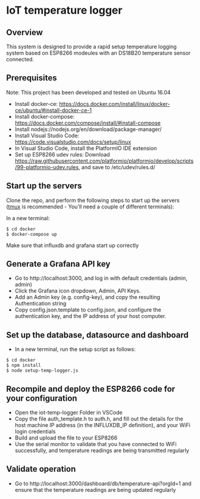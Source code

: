 # IoT temperature logger

## Overview

This system is designed to provide a rapid setup temperature logging system based on ESP8266 modeules with an DS18B20 temperature sensor connected.

## Prerequisites

Note: This project has been developed and tested on Ubuntu 16.04

* Install docker-ce: https://docs.docker.com/install/linux/docker-ce/ubuntu/#install-docker-ce-1
* Install docker-compose: https://docs.docker.com/compose/install/#install-compose
* Install nodejs://nodejs.org/en/download/package-manager/
* Install Visual Studio Code: https://code.visualstudio.com/docs/setup/linux
* In Visual Studio Code, install the PlatformIO IDE extension
* Set up ESP8266 udev rules: Download https://raw.githubusercontent.com/platformio/platformio/develop/scripts/99-platformio-udev.rules, and save to /etc/udev/rules.d/

## Start up the servers

Clone the repo, and perform the following steps to start up the servers ([tmux](https://github.com/tmux/tmux/wiki) is recommended - You'll need a couple of different terminals):

In a new terminal:

```
$ cd docker
$ docker-compose up
```

Make sure that influxdb and grafana start up correctly

## Generate a Grafana API key

* Go to http://localhost:3000, and log in with default credentials (admin, admin)
* Click the Grafana icon dropdown, Admin, API Keys.
* Add an Admin key (e.g. config-key), and copy the resulting Authentication string
* Copy config.json.template to config.json, and configure the authentication key, and the IP address of your host computer.

## Set up the database, datasource and dashboard

* In a new terminal, run the setup script as follows:

```
$ cd docker
$ npm install
$ node setup-temp-logger.js
```

## Recompile and deploy the ESP8266 code for your configuration

* Open the iot-temp-logger Folder in VSCode
* Copy the file auth_template.h to auth.h, and fill out the details for the host machine IP address (in the INFLUXDB_IP definition), and your WiFi login credentials
* Build and upload the file to your ESP8266
* Use the serial monitor to validate that you have connected to WiFi successfully, and temperature readings are being transmitted regularly

## Validate operation

* Go to http://localhost:3000/dashboard/db/temperature-api?orgId=1 and ensure that the temperature readings are being updated regularly
